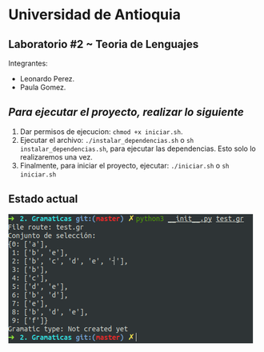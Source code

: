Universidad de Antioquia
==================
Laboratorio #2 ~ Teoria de Lenguajes
------------------

Integrantes:
- Leonardo Perez.
- Paula Gomez.

*Para ejecutar el proyecto, realizar lo siguiente*
---------------------------------------------------
1. Dar permisos de ejecucion: `chmod +x iniciar.sh`.
2. Ejecutar el archivo: `./instalar_dependencias.sh` o `sh instalar_dependencias.sh`, para ejecutar las dependencias. Esto solo lo realizaremos una vez.
3. Finalmente, para iniciar el proyecto, ejecutar: `./iniciar.sh` o `sh iniciar.sh`


Estado actual
--------------
![estado_07082018](images/current_status.png)